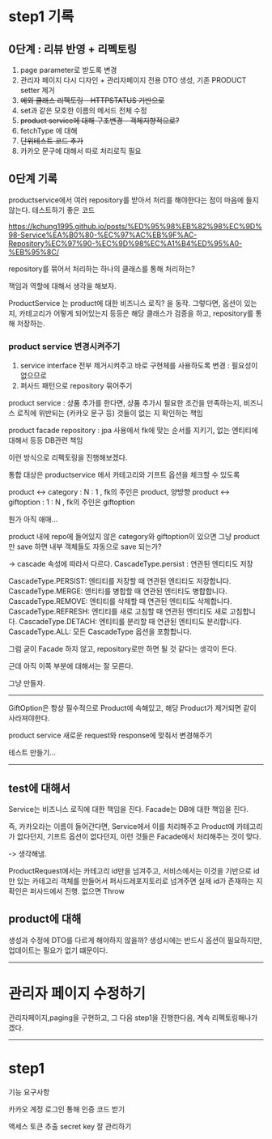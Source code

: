 # step1 기록

## 0단계 : 리뷰 반영 + 리펙토링

1. page parameter로 받도록 변경
2. 관리자 페이지 다시 디자인 + 관리자페이지 전용 DTO 생성, 기존 PRODUCT setter 제거
3. ~~예외 클래스 리펙토링 - HTTPSTATUS 기반으로~~
4. set과 같은 모호한 이름의 메서드 전체 수정
5. ~~product service에 대해 구조변경 - 객체지향적으로?~~
6. fetchType 에 대해
7. ~~단위테스트 코드 추가~~
8. 카카오 문구에 대해서 따로 처리로직 필요


## 0단계 기록

productservice에서 여러 repository를 받아서 처리를 해야한다는 점이 마음에 들지 않는다.
테스트하기 좋은 코드

https://kchung1995.github.io/posts/%ED%95%98%EB%82%98%EC%9D%98-Service%EA%B0%80-%EC%97%AC%EB%9F%AC-Repository%EC%97%90-%EC%9D%98%EC%A1%B4%ED%95%A0-%EB%95%8C/

repository를 묶어서 처리하는 하나의 클래스를 통해 처리하는?

책임과 역할에 대해서 생각을 해보자.

ProductService 는 product에 대한 비즈니스 로직? 을 동작. 그렇다면, 옵션이 있는지, 카테고리가 어떻게 되어있는지 등등은
해당 클래스가 검증을 하고, repository를 통해 저장하는.

### product service 변경시켜주기

1. service interface 전부 제거시켜주고 바로 구현체를 사용하도록 변경 : 필요성이 없으므로
2. 퍼사드 패턴으로 repository 묶어주기

product service : 상품 추가를 한다면, 상품 추가시 필요한 조건을 만족하는지, 비즈니스 로직에 위반되는 (카카오 문구 등) 것들이
없는 지 확인하는 책임

product facade repository : jpa 사용에서 fk에 맞는 순서를 지키기, 없는 엔티티에 대해서 등등 DB관련 책임

이런 방식으로 리펙토링을 진행해보겠다.

통합 대상은 productservice 에서 카테고리와 기프트 옵션을 체크할 수 있도록

product <-> category : N : 1 , fk의 주인은 product, 양방향
product <-> giftoption : 1 : N , fk의 주인은 giftoption

뭔가 아직 애매...

product 내에 repo에 들어있지 않은 category와 giftoption이 있으면 
그냥 product만 save 하면 내부 객체들도 자동으로 save 되는가?

-> cascade 속성에 따라서 다르다.
CascadeType.persist : 연관된 엔티티도 저장

CascadeType.PERSIST: 엔티티를 저장할 때 연관된 엔티티도 저장합니다.
CascadeType.MERGE: 엔티티를 병합할 때 연관된 엔티티도 병합합니다.
CascadeType.REMOVE: 엔티티를 삭제할 때 연관된 엔티티도 삭제합니다.
CascadeType.REFRESH: 엔티티를 새로 고침할 때 연관된 엔티티도 새로 고침합니다.
CascadeType.DETACH: 엔티티를 분리할 때 연관된 엔티티도 분리합니다.
CascadeType.ALL: 모든 CascadeType 옵션을 포함합니다.

그럼 굳이 Facade 하지 않고, repository로만 하면 될 것 같다는 생각이 든다.

근데 아직 이쪽 부분에 대해서는 잘 모른다.

그냥 만들자.


---

GiftOption은 항상 필수적으로 Product에 속해있고, 해당 Product가 제거되면 같이 사라져야한다.

product service 새로운 request와 response에 맞춰서 변경해주기

테스트 만들기...

---

## test에 대해서

Service는 비즈니스 로직에 대한 책임을 진다.
Facade는 DB에 대한 책임을 진다.

즉, 카카오라는 이름이 들어간다면, Service에서 이를 처리해주고
Product에 카테고리가 없다던지, 기프트 옵션이 없다던지, 이런 것들은 Facade에서 처리해주는 것이 맞다.

-> 생각해냄.

ProductRequest에서는 카테고리 id만을 넘겨주고, 서비스에서는 이것을 기반으로 id만 있는 카테고리 객체를 만들어서
퍼사드레포지토리로 넘겨주면 실제 id가 존재하는 지 확인은 퍼사드에서 진행.
없으면 Throw

## product에 대해

생성과 수정에 DTO를 다르게 해야하지 않을까?
생성시에는 반드시 옵션이 필요하지만, 업데이트는 필요가 없기 떄문이다.

---

# 관리자 페이지 수정하기

관리자페이지,paging을 구현하고, 그 다음 step1을 진행한다음, 계속 리펙토링해나가겠다.

---

# step1

기능 요구사항

카카오 계정 로그인 통해 인증 코드 받기

액세스 토큰 추출
secret key 잘 관리하기


